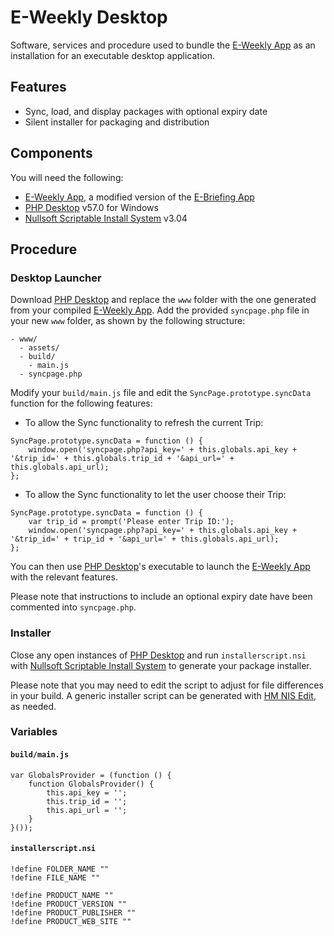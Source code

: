 # E-Weekly Desktop

Software, services and procedure used to bundle the [E-Weekly App](https://github.com/csps-efpc-it/eWeekly) as an installation for an executable desktop application.

## Features

- Sync, load, and display packages with optional expiry date
- Silent installer for packaging and distribution

## Components

You will need the following:
- [E-Weekly App](https://github.com/csps-efpc-it/eWeekly), a modified version of the [E-Briefing App](https://github.com/cds-snc/e-briefing-app)
- [PHP Desktop](https://github.com/cztomczak/phpdesktop) v57.0 for Windows
- [Nullsoft Scriptable Install System](https://nsis.sourceforge.io/Download) v3.04

## Procedure

### Desktop Launcher

Download [PHP Desktop](https://github.com/cztomczak/phpdesktop) and replace the `www` folder with the one generated from your compiled [E-Weekly App](https://github.com/csps-efpc-it/eWeekly). Add the provided `syncpage.php` file in your new `www` folder, as shown by the following structure:

```
- www/
  - assets/
  - build/
    - main.js
  - syncpage.php
```

Modify your `build/main.js` file and edit the `SyncPage.prototype.syncData` function for the following features:

- To allow the Sync functionality to refresh the current Trip:
```
SyncPage.prototype.syncData = function () {
    window.open('syncpage.php?api_key=' + this.globals.api_key + '&trip_id=' + this.globals.trip_id + '&api_url=' + this.globals.api_url);
};
```

- To allow the Sync functionality to let the user choose their Trip:
```
SyncPage.prototype.syncData = function () {
    var trip_id = prompt('Please enter Trip ID:');
    window.open('syncpage.php?api_key=' + this.globals.api_key + '&trip_id=' + trip_id + '&api_url=' + this.globals.api_url);
};
```

You can then use [PHP Desktop](https://github.com/cztomczak/phpdesktop)'s executable to launch the [E-Weekly App](https://github.com/csps-efpc-it/eWeekly) with the relevant features.

Please note that instructions to include an optional expiry date have been commented into `syncpage.php`.

### Installer

Close any open instances of [PHP Desktop](https://github.com/cztomczak/phpdesktop) and run `installerscript.nsi` with [Nullsoft Scriptable Install System](https://nsis.sourceforge.io/Download) to generate your package installer.

Please note that you may need to edit the script to adjust for file differences in your build. A generic installer script can be generated with [HM NIS Edit](http://hmne.sourceforge.net/), as needed.

### Variables

#### `build/main.js`

```
var GlobalsProvider = (function () {
    function GlobalsProvider() {
        this.api_key = '';
        this.trip_id = '';
        this.api_url = '';
    }
}());
```

#### `installerscript.nsi`

```
!define FOLDER_NAME ""
!define FILE_NAME ""

!define PRODUCT_NAME ""
!define PRODUCT_VERSION ""
!define PRODUCT_PUBLISHER ""
!define PRODUCT_WEB_SITE ""
```